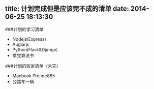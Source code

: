 ﻿title: 计划完成但是应该完不成的清单
date: 2014-06-25 18:13:30
---
###计划的学习清单
* Nodejs(Express)
* Auglarjs
* Python(Flask&Django)
* 啃完算法书  

###计划的败家清单（未完）

* ~~Macbook Pro me865~~
* 公路车一辆
